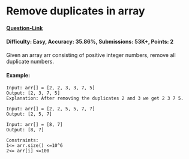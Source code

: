# Remove duplicates in array
#### [Question-Link](https://www.geeksforgeeks.org/problems/remove-duplicates-in-small-prime-array/1)
#### Difficulty: Easy, Accuracy: 35.86%, Submissions: 53K+, Points: 2

Given an array arr consisting of positive integer numbers, remove all duplicate numbers.

#### Example:
```
Input: arr[] = [2, 2, 3, 3, 7, 5] 
Output: [2, 3, 7, 5]
Explanation: After removing the duplicates 2 and 3 we get 2 3 7 5.
```
```
Input: arr[] = [2, 2, 5, 5, 7, 7] 
Output: [2, 5, 7]
```
```
Input: arr[] = [8, 7] 
Output: [8, 7]
```
```
Constraints:
1<= arr.size() <=10^6
2<= arr[i] <=100
```
